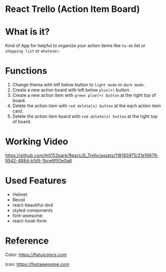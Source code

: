 # React Trello (Action Item Board)

# What is it?

Kind of App for helpful to organize your action items like `to-do` list or `shopping list` or `whatever`.

# Functions

1. Change thema with left below button to `light mode` or `dark mode`.
2. Create a new action board with left below `plus(+)` button.
3. Create a new action item with `green plue(+) button` at the right top of board.
4. Delete the action item with `red delete(x) button` at the each action item card.
5. Delete the action item board with `red delete(x) button` at the right top of board.

# Working Video

https://github.com/jh0152park/ReactJS_Trello/assets/118165975/21e19879-9542-488d-b1d5-1bce6f93e0a6


# Used Features

-   Helmet
-   Recoil
-   react-beautiful-dnd
-   styled-components
-   font-awesome
-   react-hook-form

# Reference

Color: https://flatuicolors.com

Icon: https://fontawesome.com
